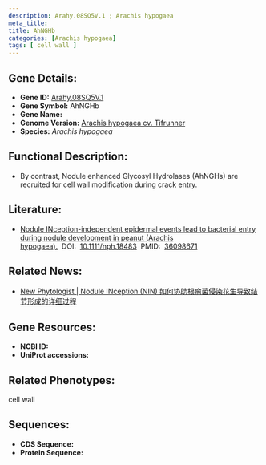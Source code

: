 ```yaml
---
description: Arahy.08SQ5V.1 ; Arachis hypogaea
meta_title:
title: AhNGHb
categories: [Arachis hypogaea]
tags: [ cell wall ]
---
```


## Gene Details:
- **Gene ID:**	[Arahy.08SQ5V.1]()
- **Gene Symbol:** AhNGHb
- **Gene Name:** 
- **Genome Version:** [Arachis hypogaea cv. Tifrunner]()
- **Species:** *Arachis hypogaea*

## Functional Description:
   - By contrast, Nodule enhanced Glycosyl Hydrolases (AhNGHs) are recruited for cell wall modification during crack entry.

## Literature:
   - [Nodule INception-independent epidermal events lead to bacterial entry during nodule development in peanut (Arachis hypogaea).]( https://nph.onlinelibrary.wiley.com/doi/full/10.1111/nph.18483)&nbsp;&nbsp;DOI:&nbsp;&nbsp;[10.1111/nph.18483](https://nph.onlinelibrary.wiley.com/doi/full/10.1111/nph.18483)&nbsp;&nbsp;PMID:&nbsp;&nbsp;[36098671](https://pubmed.ncbi.nlm.nih.gov/36098671/)

## Related News:
   - [New Phytologist | Nodule INception (NIN) 如何协助根瘤菌侵染花生导致结节形成的详细过程](https://mp.weixin.qq.com/s?__biz=Mzg3MDEwNDEyMg==&mid=2247538100&idx=1&sn=aa71d57e0a20535a4b830e10986ada9d&chksm=ce90f8e1f9e771f74968262ed1b5bc1b8b7e76993883d1a9ea2a9da82cd3946cadbba0532801&scene=27#wechat_redirect)

## Gene Resources:
- **NCBI ID:** [](https://www.ncbi.nlm.nih.gov/gene/?term=)
- **UniProt accessions:** [](https://www.uniprot.org/uniprotkb//entry)

## Related Phenotypes:
cell wall

## Sequences:
- **CDS Sequence:**
- **Protein Sequence:**
